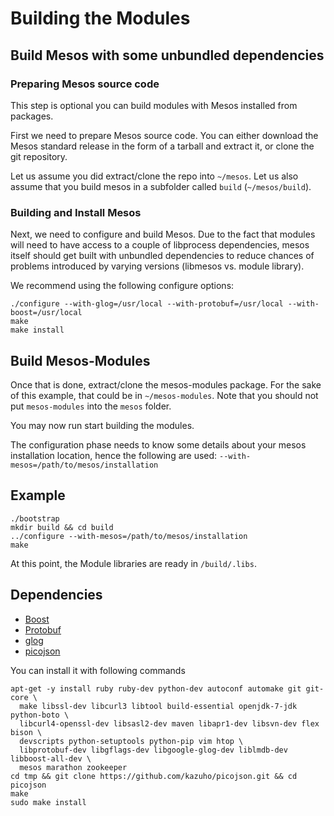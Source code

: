# Building the Modules

## Build Mesos with some unbundled dependencies

### Preparing Mesos source code

This step is optional you can build modules with Mesos installed from packages.

First we need to prepare Mesos source code.  You can either download the Mesos
standard release in the form of a tarball and extract it, or clone the git
repository.

Let us assume you did extract/clone
the repo into `~/mesos`. Let us also assume that you build mesos in a subfolder
called `build` (`~/mesos/build`).

### Building and Install Mesos
Next, we need to configure and build Mesos.
Due to the fact that modules will need to have access to a couple of libprocess
dependencies, mesos itself should get built with unbundled dependencies to
reduce chances of problems introduced by varying versions (libmesos vs. module
library).

We recommend using the following configure options:

```
./configure --with-glog=/usr/local --with-protobuf=/usr/local --with-boost=/usr/local
make
make install
```

## Build Mesos-Modules

Once that is done, extract/clone the mesos-modules package. For the sake of this
example, that could be in `~/mesos-modules`. Note that you should not put
`mesos-modules` into the `mesos` folder.

You may now run start building the modules.

The configuration phase needs to know some details about your mesos installation
location, hence the following are used:
`--with-mesos=/path/to/mesos/installation`

## Example
```
./bootstrap
mkdir build && cd build
../configure --with-mesos=/path/to/mesos/installation
make
```

At this point, the Module libraries are ready in `/build/.libs`.

## Dependencies

* [Boost](http://www.boost.org/)
* [Protobuf](https://github.com/google/protobuf)
* [glog](https://github.com/google/glog)
* [picojson](https://github.com/kazuho/picojson)

You can install it with following commands 

    apt-get -y install ruby ruby-dev python-dev autoconf automake git git-core \
      make libssl-dev libcurl3 libtool build-essential openjdk-7-jdk python-boto \
      libcurl4-openssl-dev libsasl2-dev maven libapr1-dev libsvn-dev flex bison \
      devscripts python-setuptools python-pip vim htop \
      libprotobuf-dev libgflags-dev libgoogle-glog-dev liblmdb-dev libboost-all-dev \
      mesos marathon zookeeper
    cd tmp && git clone https://github.com/kazuho/picojson.git && cd picojson
    make
    sudo make install
